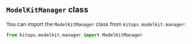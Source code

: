 ## `ModelKitManager` class

You can import the `ModelKitManager` class from `kitops.modelkit.manager`:

```python
from kitops.modelkit.manager import ModelKitManager
```
